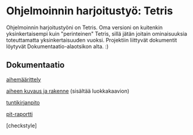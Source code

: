 # Ohjelmoinnin harjoitustyö: Tetris

Ohjelmoinnin harjoitustyöni on Tetris. Oma versioni on kuitenkin yksinkertaisempi kuin "perinteinen" Tetris, sillä jätän joitain ominaisuuksia toteuttamatta yksinkertaisuuden vuoksi. Projektiin liittyvät dokumentit löytyvät Dokumentaatio-alaotsikon alta. :)

## Dokumentaatio
[aihemäärittely](/dokumentaatio/aihemaarittely.md)

[aiheen kuvaus ja rakenne](/dokumentaatio/aiheenKuvausJaRakenne.md) (sisältää luokkakaavion)

[tuntikirjanpito](/dokumentaatio/tuntikirjanpito.md)

[pit-raportti](https://htmlpreview.github.io/?https://github.com/Mamelukki/MamelukinTetris/blob/master/dokumentaatio/pit/201702091802/index.html)

[checkstyle]
